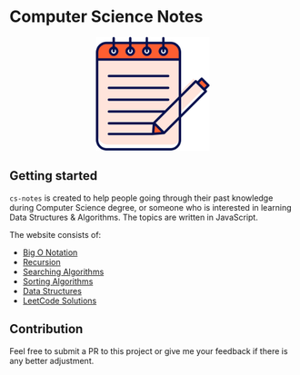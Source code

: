# Computer Science Notes

<p align="center">
  <a href="https://www.bntnam.com/cs-notes/">
    <img src="./_media/note.png" alt="note image" width="200px" />
  </a>
</p>

## Getting started

`cs-notes` is created to help people going through their past knowledge during Computer Science degree, or someone who is interested in learning Data Structures & Algorithms. The topics are written in JavaScript.

The website consists of:

- [Big O Notation](js/bigONotation/timeComplexity)
- [Recursion](js/recursion/recursion)
- [Searching Algorithms](js/searchingAlgorithms/linearSearch/linearSearch)
- [Sorting Algorithms](js/sortingAlgorithms/bubbleSort/bubbleSort)
- [Data Structures](js/dataStructures/singlyLinkedList/singlyLinkedList)
- [LeetCode Solutions](js/leetCode/136-singleNumber/singleNumber)

## Contribution

Feel free to submit a PR to this project or give me your feedback if there is any better adjustment.
